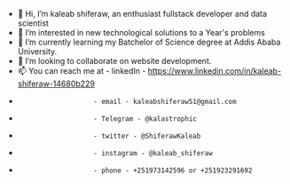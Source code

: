 - 👋 Hi, I’m kaleab shiferaw, an enthusiast fullstack developer and data scientist
- 👀 I’m interested in new technological solutions to a Year's problems
- 🌱 I’m currently learning my Batchelor of Science degree at Addis Ababa University. 
- 💞️ I’m looking to collaborate on website development.
- 📫 You can reach me at - linkedIn - https://www.linkedin.com/in/kaleab-shiferaw-14680b229
-                        - email - kaleabshiferaw51@gmail.com
-                        - Telegram - @kalastrophic
-                        - twitter - @ShiferawKaleab
-                        - instagram - @kaleab_shiferaw
-                        - phone - +251973142596 or +251923291692
   

